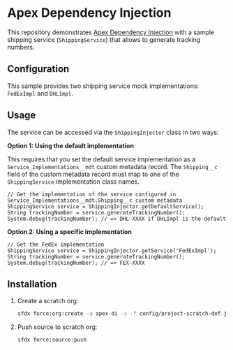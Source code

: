 # Apex Dependency Injection

This repository demonstrates [Apex Dependency Injection](https://developer.salesforce.com/blogs/2019/07/breaking-runtime-dependencies-with-dependency-injection) with a sample shipping service (`ShippingService`) that allows to generate tracking numbers.


## Configuration

This sample provides two shipping service mock implementations: `FedExImpl` and `DHLImpl`.

## Usage

The service can be accessed via the `ShippingInjector` class in two ways:

**Option 1: Using the default implementation**

This requires that you set the default service implementation as a `Service_Implementations__mdt` custom metadata record. The `Shipping__c` field of the custom metadata record must map to one of the `ShippingService` implementation class names.

```apex
// Get the implementation of the service configured in Service_Implementations__mdt.Shipping__c custom metadata
ShippingService service = ShippingInjector.getDefaultService(); 
String trackingNumber = service.generateTrackingNumber();
System.debug(trackingNumber); // => DHL-XXXX if DHLImpl is the default
```

**Option 2: Using a specific implementation**

```apex
// Get the FedEx implementation
ShippingService service = ShippingInjector.getService('FedExImpl');
String trackingNumber = service.generateTrackingNumber();
System.debug(trackingNumber); // => FEX-XXXX
```

## Installation

1. Create a scratch org:
    ```sh
    sfdx force:org:create -a apex-di -s -f config/project-scratch-def.json
    ```

1. Push source to scratch org:
    ```sh
    sfdx force:source:push
    ```

